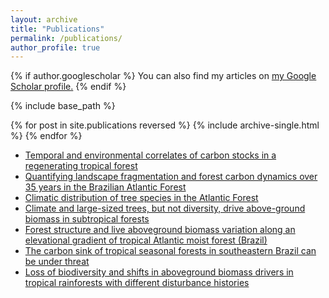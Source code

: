 ```yaml
---
layout: archive
title: "Publications"
permalink: /publications/
author_profile: true
---
```


{% if author.googlescholar %}
  You can also find my articles on <u><a href="{{author.googlescholar}}">my Google Scholar profile</a>.</u>
{% endif %}

{% include base_path %}

{% for post in site.publications reversed %}
  {% include archive-single.html %}
{% endfor %}


* [Temporal and environmental correlates of carbon stocks in a regenerating tropical forest](https://onlinelibrary.wiley.com/doi/full/10.1111/avsc.12487)
* [Quantifying landscape fragmentation and forest carbon dynamics over 35 years in the Brazilian Atlantic Forest](https://iopscience.iop.org/article/10.1088/1748-9326/ad281c)
* [Climatic distribution of tree species in the Atlantic Forest](https://onlinelibrary.wiley.com/doi/10.1111/btp.13140)
* [Climate and large-sized trees, but not diversity, drive above-ground biomass in subtropical forests](https://www.sciencedirect.com/science/article/pii/S0378112721002140)
* [Forest structure and live aboveground biomass variation along an elevational gradient of tropical Atlantic moist forest (Brazil)](https://www.sciencedirect.com/science/article/pii/S0378112710002926?pes=vor&utm_source=sciencedirect_contenthosting&getft_integrator=sciencedirect_contenthosting)
* [The carbon sink of tropical seasonal forests in southeastern Brazil can be under threat](https://www.science.org/doi/10.1126/sciadv.abd4548)
* [Loss of biodiversity and shifts in aboveground biomass drivers in tropical rainforests with different disturbance histories](https://link.springer.com/article/10.1007/s10531-018-1598-7)
